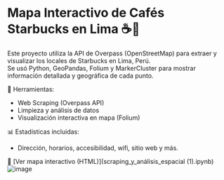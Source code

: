 # Mapa Interactivo de Cafés Starbucks en Lima ☕📍

Este proyecto utiliza la API de Overpass (OpenStreetMap) para extraer y visualizar los locales de Starbucks en Lima, Perú.  
Se usó Python, GeoPandas, Folium y MarkerCluster para mostrar información detallada y geográfica de cada punto.

🔧 Herramientas:
- Web Scraping (Overpass API)
- Limpieza y análisis de datos
- Visualización interactiva en mapa (Folium)

📊 Estadísticas incluidas:
- Dirección, horarios, accesibilidad, wifi, sitio web y más.

🔗 [Ver mapa interactivo (HTML)](scraping_y_análisis_espacial (1).ipynb)
![image](https://github.com/user-attachments/assets/a2889d29-5d0f-4907-9ab3-31e4fb67fa17)
